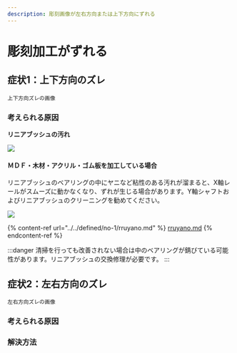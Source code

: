 ```yaml
---
description: 彫刻画像が左右方向または上下方向にずれる
---
```


# 彫刻加工がずれる

## 症状1：上下方向のズレ

`上下方向ズレの画像`

### 考えられる原因

**リニアブッシュの汚れ**

![](/assets/20191023\_01.jpg)

#### ＭＤＦ・木材・アクリル・ゴム板を加工している場合

リニアブッシュのベアリングの中にヤニなど粘性のある汚れが溜まると、X軸レールがスムーズに動かなくなり、ずれが生じる場合があります。Y軸シャフトおよびリニアブッシュのクリーニングを勧めてください。

![](/assets/20191023\_02.jpg)

{% content-ref url="../../defined/no-1/rruyano.md" %}
[rruyano.md](../../defined/no-1/rruyano.md)
{% endcontent-ref %}

:::danger
清掃を行っても改善されない場合は中のベアリングが錆びている可能性があります。リニアブッシュの交換修理が必要です。
:::

## 症状2：左右方向のズレ

`左右方向ズレの画像`

### 考えられる原因



### 解決方法

